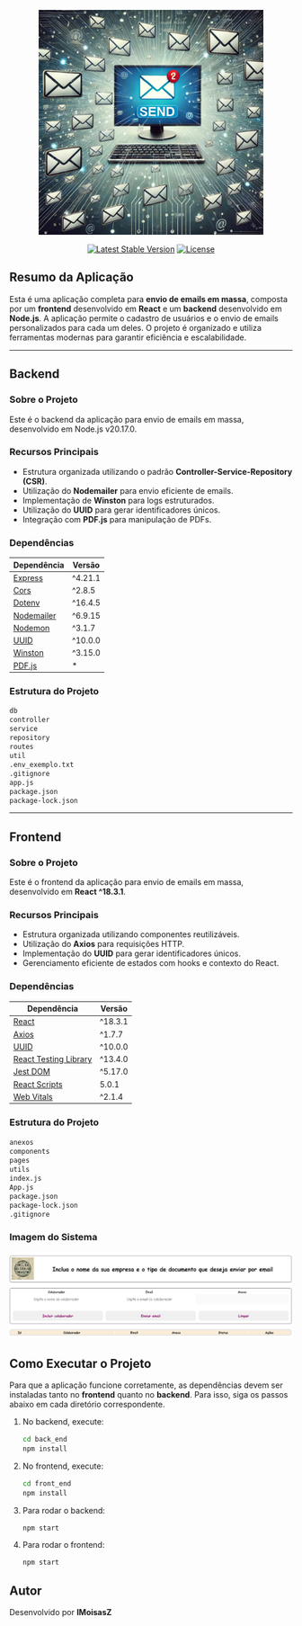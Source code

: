 <p align="center"><a href="#"><img src="./back_end/src/assets/logo_app.webp" width="400"></a></p>

<p align="center">
<a href="https://www.npmjs.com/package/node"><img src="https://img.shields.io/npm/v/node" alt="Latest Stable Version"></a>
<a href="https://opensource.org/licenses/MIT"><img src="https://img.shields.io/npm/l/node" alt="License"></a>
</p>

## Resumo da Aplicação

Esta é uma aplicação completa para **envio de emails em massa**, composta por um **frontend** desenvolvido em **React** e um **backend** desenvolvido em **Node.js**. A aplicação permite o cadastro de usuários e o envio de emails personalizados para cada um deles. O projeto é organizado e utiliza ferramentas modernas para garantir eficiência e escalabilidade.

---

## Backend

### Sobre o Projeto

Este é o backend da aplicação para envio de emails em massa, desenvolvido em Node.js v20.17.0.

### Recursos Principais

- Estrutura organizada utilizando o padrão **Controller-Service-Repository (CSR)**.
- Utilização do **Nodemailer** para envio eficiente de emails.
- Implementação de **Winston** para logs estruturados.
- Utilização do **UUID** para gerar identificadores únicos.
- Integração com **PDF.js** para manipulação de PDFs.

### Dependências

| Dependência                                        | Versão  |
| -------------------------------------------------- | ------- |
| [Express](https://expressjs.com/)                  | ^4.21.1 |
| [Cors](https://www.npmjs.com/package/cors)         | ^2.8.5  |
| [Dotenv](https://www.npmjs.com/package/dotenv)     | ^16.4.5 |
| [Nodemailer](https://nodemailer.com/)              | ^6.9.15 |
| [Nodemon](https://www.npmjs.com/package/nodemon)   | ^3.1.7  |
| [UUID](https://www.npmjs.com/package/uuid)         | ^10.0.0 |
| [Winston](https://www.npmjs.com/package/winston)   | ^3.15.0 |
| [PDF.js](https://www.npmjs.com/package/pdfjs-dist) | \*      |

### Estrutura do Projeto

```
db
controller
service
repository
routes
util
.env_exemplo.txt
.gitignore
app.js
package.json
package-lock.json
```

---

## Frontend

### Sobre o Projeto

Este é o frontend da aplicação para envio de emails em massa, desenvolvido em **React ^18.3.1**.

### Recursos Principais

- Estrutura organizada utilizando componentes reutilizáveis.
- Utilização do **Axios** para requisições HTTP.
- Implementação do **UUID** para gerar identificadores únicos.
- Gerenciamento eficiente de estados com hooks e contexto do React.

### Dependências

| Dependência                                                                            | Versão  |
| -------------------------------------------------------------------------------------- | ------- |
| [React](https://react.dev/)                                                            | ^18.3.1 |
| [Axios](https://axios-http.com/)                                                       | ^1.7.7  |
| [UUID](https://www.npmjs.com/package/uuid)                                             | ^10.0.0 |
| [React Testing Library](https://testing-library.com/docs/react-testing-library/intro/) | ^13.4.0 |
| [Jest DOM](https://github.com/testing-library/jest-dom)                                | ^5.17.0 |
| [React Scripts](https://www.npmjs.com/package/react-scripts)                           | 5.0.1   |
| [Web Vitals](https://web.dev/vitals/)                                                  | ^2.1.4  |

### Estrutura do Projeto

```
anexos
components
pages
utils
index.js
App.js
package.json
package-lock.json
.gitignore
```

### Imagem do Sistema

<p align="center">
  <img src="./front_end//src/anexos/sistema_img.png" width="600">
</p>

## Como Executar o Projeto

Para que a aplicação funcione corretamente, as dependências devem ser instaladas tanto no **frontend** quanto no **backend**. Para isso, siga os passos abaixo em cada diretório correspondente.

1. No backend, execute:
   ```bash
   cd back_end
   npm install
   ```
2. No frontend, execute:
   ```bash
   cd front_end
   npm install
   ```
3. Para rodar o backend:
   ```bash
   npm start
   ```
4. Para rodar o frontend:
   ```bash
   npm start
   ```

## Autor

Desenvolvido por **IMoisasZ**
